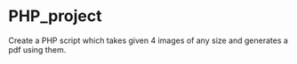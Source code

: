 # PHP_project
Create a PHP script which takes given 4 images of any size and generates a pdf using them.
<?php
 create handle for new PDF document $pdf = pdf_new();
 open a file pdf_open_file($pdf, "philosophy.pdf");
 start a new page (A4) pdf_begin_page($pdf, 595, 842);
 get and use a font object $arial = pdf_findfont($pdf, "Arial", "host", 1); pdf_setfont($pdf, $arial, 10);
 print text pdf_show_xy($pdf, "Hi", 50, 750); pdf_show_xy($pdf, "Aesha", 50, 730);
 end page pdf_end_page($pdf);
 close and save file pdf_close($pdf);
?>
